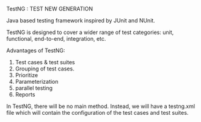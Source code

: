 TestNG : TEST NEW GENERATION

Java based testing framework inspired by JUnit and NUnit.

TestNG is designed to cover a wider range of test categories: unit, functional, end-to-end, integration, etc.

Advantages of TestNG:
1) Test cases & test suites
2) Grouping of test cases.
3) Prioritize
4) Parameterization
5) parallel testing
6) Reports

In TestNG, there will be no main method. Instead, we will have a testng.xml file which will contain the configuration of the test cases and test suites.